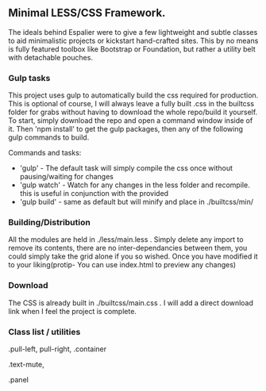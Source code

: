 ## Minimal LESS/CSS Framework.
The ideals behind Espalier were to give a few lightweight and subtle classes to aid minimalistic projects or kickstart hand-crafted sites.
This by no means is fully featured toolbox like Bootstrap or Foundation, but rather a utility belt with detachable pouches.

### Gulp tasks
This project uses gulp to automatically build the css required for production. This is optional of course, I will always leave a fully built .css in the builtcss folder for grabs without having to download the whole repo/build it yourself. To start, simply download the repo and open a command window inside of it. Then 'npm install' to get the gulp packages, then any of the following gulp commands to build.

Commands and tasks:
* 'gulp' - The default task will simply compile the css once without pausing/waiting for changes
* 'gulp watch' - Watch for any changes in the less folder and recompile. this is useful in conjunction with the provided 
* 'gulp build' - same as default but will minify and place in ./builtcss/min/

### Building/Distribution
All the modules are held in ./less/main.less . Simply delete any import to remove its contents, there are no inter-dependancies between them, you could simply take the grid alone if you so wished. Once you have modified it to your liking(protip- You can use index.html to preview any changes)

### Download
The CSS is already built in ./builtcss/main.css . I will add a direct download link when I feel the project is complete.

### Class list / utilities

.pull-left, pull-right, .container

.text-mute, 

.panel